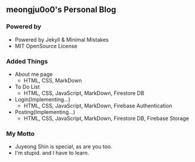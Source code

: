 ## meongju0o0's Personal Blog

### Powered by
- Powered by Jekyll & Minimal Mistakes
- MIT OpenSource License

### Added Things
- About me page
   - HTML, CSS, MarkDown
- To Do List
   - HTML, CSS, JavaScript, MarkDown, Firestore DB
- Login(Implementing...)
   - HTML, CSS, JavaScript, MarkDown, Firebase Authentication
- Posting(Implementing...)
   - HTML, CSS, JavaScript, MarkDown, Firestore DB, Firebase Storage

### My Motto
- Juyeong Shin is special, as are you too.
- I'm stupid. and I have to learn.
